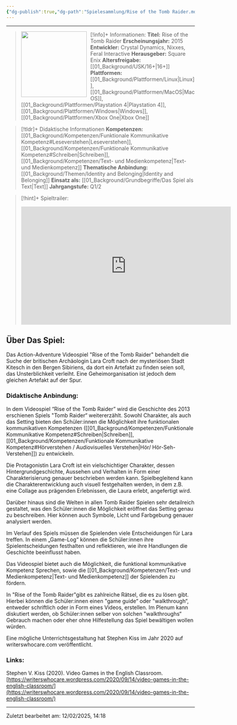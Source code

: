 ```yaml
---
{"dg-publish":true,"dg-path":"Spielesammlung/Rise of the Tomb Raider.md","permalink":"/spielesammlung/rise-of-the-tomb-raider/","noteIcon":"1"}
---
```


---
>[!info]+ Informationen:
><img src="https://assetsio.gnwcdn.com/co1rqa.jpg?width=1200&height=1200&fit=bounds&quality=70&format=jpg&auto=webp" style="float:left;height:175px;padding-right:10px">**Titel:** Rise of the Tomb Raider
>**Erscheinungsjahr:** 2015
>**Entwickler:** Crystal Dynamics, Nixxes, Feral Interactive
>**Herausgeber:** Square Enix
>**Altersfreigabe:** [[01_Background/USK/16+\|16+]]
>**Plattformen:** [[01_Background/Plattformen/Linux\|Linux]],[[01_Background/Plattformen/MacOS\|MacOS]],[[01_Background/Plattformen/Playstation 4\|Playstation 4]],[[01_Background/Plattformen/Windows\|Windows]],[[01_Background/Plattformen/Xbox One\|Xbox One]]

>[!tldr]+ Didaktische Informationen
>**Kompetenzen:** [[01_Background/Kompetenzen/Funktionale Kommunikative Kompetenz#Leseverstehen\|Leseverstehen]],[[01_Background/Kompetenzen/Funktionale Kommunikative Kompetenz#Schreiben\|Schreiben]],[[01_Background/Kompetenzen/Text- und Medienkompetenz\|Text- und Medienkompetenz]]
>**Thematische Anbindung:** [[01_Background/Themen/Identity and Belonging\|Identity and Belonging]]
>**Einsatz als:** [[01_Background/Grundbegriffe/Das Spiel als Text\|Text]]
>**Jahrgangstufe:** Q1/2

>[!hint]+ Spieltrailer:
><iframe width="560" height="315" src="https://www.youtube.com/embed/qiYiddjc6cU?si=AG7LASRSaAHoGfNG" title="YouTube video player" frameborder="0" allow="accelerometer; autoplay; clipboard-write; encrypted-media; gyroscope; picture-in-picture; web-share" referrerpolicy="strict-origin-when-cross-origin" allowfullscreen></iframe>


## Über Das Spiel:
Das Action-Adventure Videospiel "Rise of the Tomb Raider" behandelt die Suche der britischen Archäologin Lara Croft nach der mysteriösen Stadt Kitesch in den Bergen Sibiriens, da dort ein Artefakt zu finden seien soll, das Unsterblichkeit verleiht. Eine Geheimorganisation ist jedoch dem gleichen Artefakt auf der Spur. 
### Didaktische Anbindung:
In dem Videospiel “Rise of the Tomb Raider” wird die Geschichte des 2013 erschienen Spiels "Tomb Raider“ weitererzählt. Sowohl Charakter, als auch das Setting bieten den Schüler:innen die Möglichkeit ihre funktionalen kommunikativen Kompetenzen ([[01_Background/Kompetenzen/Funktionale Kommunikative Kompetenz#Schreiben\|Schreiben]], [[01_Background/Kompetenzen/Funktionale Kommunikative Kompetenz#Hörverstehen / Audiovisuelles Verstehen\|Hör/ Hör-Seh-Verstehen]]) zu entwickeln.

Die Protagonistin Lara Croft  ist ein vielschichtiger Charakter, dessen Hintergrundgeschichte, Aussehen und Verhalten in Form einer Charakterisierung genauer beschrieben werden kann. Spielbegleitend kann die Charakterentwicklung auch visuell festgehalten werden, in dem z.B. eine Collage aus prägenden Erlebnissen, die Laura erlebt, angefertigt wird.

Darüber hinaus sind die Welten in allen Tomb Raider Spielen sehr detailreich gestaltet, was den Schüler:innen die Möglichkeit eröffnet das Setting genau zu beschreiben. Hier können auch Symbole, Licht und Farbgebung genauer analysiert werden.

Im Verlauf des Spiels müssen die Spielenden viele Entscheidungen für Lara treffen. In einem „Game-Log“ können die Schüler:innen ihre Spielentscheidungen festhalten und reflektieren, wie ihre Handlungen die Geschichte beeinflusst haben.

Das Videospiel bietet auch die Möglichkeit, die funktional kommunikative Kompetenz Sprechen, sowie die  [[01_Background/Kompetenzen/Text- und Medienkompetenz\|Text- und Medienkompetenz]] der Spielenden zu fördern. 

In "Rise of the Tomb Raider"gibt es zahlreiche Rätsel, die es zu lösen gibt. Hierbei können die Schüler:innen einen "game guide“ oder "walkthrough“, entweder schriftlich oder in Form eines Videos, erstellen. Im Plenum kann diskutiert werden, ob Schüler:innen selber von solchen "walkthroughs“ Gebrauch machen oder eher ohne Hilfestellung das Spiel bewältigen wollen würden.

Eine mögliche Unterrichtsgestaltung hat Stephen Kiss im Jahr 2020 auf writerswhocare.com veröffentlicht. 

### Links:
Stephen V. Kiss (2020). Video Games in the English Classroom. [https://writerswhocare.wordpress.com/2020/09/14/video-games-in-the-english-classroom/](https://writerswhocare.wordpress.com/2020/09/14/video-games-in-the-english-classroom/) 

---
Zuletzt bearbeitet am: 12/02/2025, 14:18
